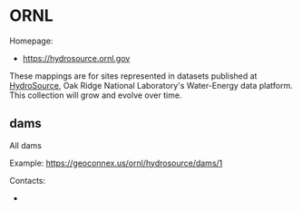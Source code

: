 ORNL
===

Homepage:
* https://hydrosource.ornl.gov

These mappings are for sites represented in datasets published at [HydroSource](osource.ornl.gov/about), Oak Ridge National Laboratory's Water-Energy data platform. This collection will grow and evolve over time.

## dams

All dams

Example: https://geoconnex.us/ornl/hydrosource/dams/1

Contacts:
* <email pending>
